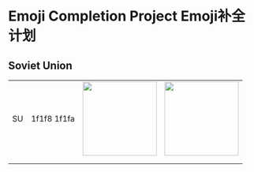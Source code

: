 # Emoji Completion Project  Emoji补全计划
 
## Soviet Union

|   |   |   |   |
|---|---|---|---|
| SU | 1f1f8 1f1fa | <img src="https://raw.githubusercontent.com/RainySummerLuo/EmojiCompletionProject/main/draw/Twemoji/emoji_u1f1f8_1f1fa.png" width="150px" /> | <img src="https://raw.githubusercontent.com/RainySummerLuo/EmojiCompletionProject/main/draw/EmojiOne/emoji_u1f1f8_1f1fa.png" width="150px" /> |
|   |   |   |   |
|   |   |   |   |

